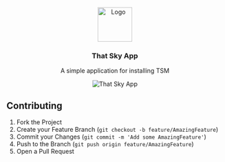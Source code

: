 <a id="readme-top"></a>

<!-- PROJECT LOGO -->
<br />
<div align="center">
  <a href="https://github.com/XeTrinityz/TSM-Installer">
    <img src="https://i.imgur.com/kAOyj2M.jpeg" alt="Logo" width="80" height="80">
  </a>

  <h3 align="center">That Sky App</h3>

  <p align="center">
    A simple application for installing TSM
    <br />
  </p>

  <!-- SOFTWARE IMAGE -->
  <img src="https://i.ibb.co/zfNj2v3/a.png" alt="That Sky App">
</div>

<!-- CONTRIBUTING -->
## Contributing
1. Fork the Project
2. Create your Feature Branch (`git checkout -b feature/AmazingFeature`)
3. Commit your Changes (`git commit -m 'Add some AmazingFeature'`)
4. Push to the Branch (`git push origin feature/AmazingFeature`)
5. Open a Pull Request
